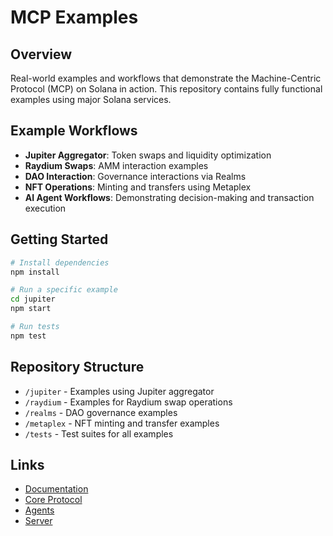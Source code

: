 # MCP Examples

## Overview
Real-world examples and workflows that demonstrate the Machine-Centric Protocol (MCP) on Solana in action. This repository contains fully functional examples using major Solana services.

## Example Workflows
- **Jupiter Aggregator**: Token swaps and liquidity optimization
- **Raydium Swaps**: AMM interaction examples 
- **DAO Interaction**: Governance interactions via Realms
- **NFT Operations**: Minting and transfers using Metaplex
- **AI Agent Workflows**: Demonstrating decision-making and transaction execution

## Getting Started
```bash
# Install dependencies
npm install

# Run a specific example
cd jupiter
npm start

# Run tests
npm test
```

## Repository Structure
- `/jupiter` - Examples using Jupiter aggregator
- `/raydium` - Examples for Raydium swap operations
- `/realms` - DAO governance examples
- `/metaplex` - NFT minting and transfer examples
- `/tests` - Test suites for all examples

## Links
- [Documentation](../mcp-docs)
- [Core Protocol](../mcp-core)
- [Agents](../mcp-agents)
- [Server](../mcp-server)
